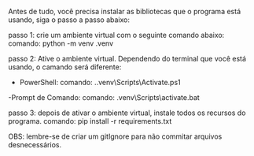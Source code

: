 Antes de tudo, você precisa instalar as bibliotecas que o programa está usando, siga o passo a passo abaixo:

passo 1:
  crie um ambiente virtual com o seguinte comando abaixo:
  comando: python -m venv .venv


passo 2:
  Ative o ambiente virtual. Dependendo do terminal que você está usando, o camando será diferente:
  - PowerShell:
    comando: .\.venv\Scripts\Activate.ps1

  -Prompt de Comando:
    comando: .venv\Scripts\activate.bat

passo 3: depois de ativar o ambiente virtual, instale todos os recursos do programa.
  comando: pip install -r requirements.txt



OBS: 
  lembre-se de criar um gitIgnore para não commitar arquivos desnecessários.

